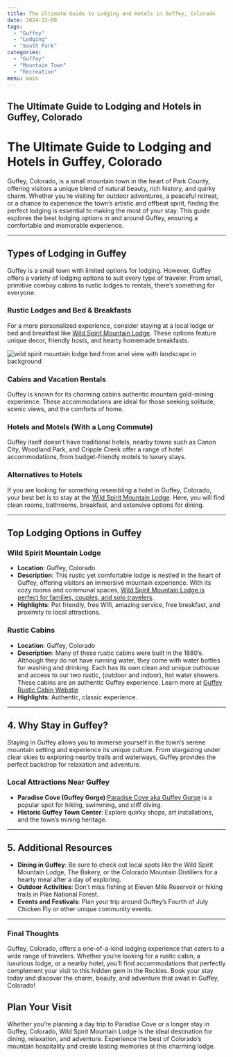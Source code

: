 ```yaml
---
title: The Ultimate Guide to Lodging and Hotels in Guffey, Colorado
date: 2024-12-08
tags:
  - "Guffey"
  - "Lodging"
  - "South Park"
categories:
  - "Guffey"
  - "Mountain Town"
  - "Recreation"
menu: main
---
```


## The Ultimate Guide to Lodging and Hotels in Guffey, Colorado

# The Ultimate Guide to Lodging and Hotels in Guffey, Colorado

Guffey, Colorado, is a small mountain town in the heart of Park County, offering visitors a unique blend of natural beauty, rich history, and quirky charm. Whether you’re visiting for outdoor adventures, a peaceful retreat, or a chance to experience the town’s artistic and offbeat spirit, finding the perfect lodging is essential to making the most of your stay. This guide explores the best lodging options in and around Guffey, ensuring a comfortable and memorable experience.

---

## Types of Lodging in Guffey

Guffey is a small town with limited options for lodging. However, Guffey offers a variety of lodging options to suit every type of traveler. From small, primitive cowboy cabins to rustic lodges to rentals, there’s something for everyone.

### **Rustic Lodges and Bed & Breakfasts**
For a more personalized experience, consider staying at a local lodge or bed and breakfast like [Wild Spirit Mountain Lodge](https://www.wildspiritmountainlodge.com/lodging-guestrooms). These options feature unique decor, friendly hosts, and hearty homemade breakfasts.

![wild spirit mountain lodge bed from ariel view with landscape in background](/img/wild_spirit_lodge_air.JPG)

### **Cabins and Vacation Rentals**
Guffey is known for its charming cabins authentic mountain gold-mining experience. These accommodations are ideal for those seeking solitude, scenic views, and the comforts of home.

### **Hotels and Motels (With a Long Commute)**
Guffey itself doesn’t have traditional hotels, nearby towns such as Canon City, Woodland Park, and Cripple Creek offer a range of hotel accommodations, from budget-friendly motels to luxury stays.

### **Alternatives to Hotels**

If you are looking for something resembling a hotel in Guffey, Colorado, your best bet is to stay at the [Wild Spirit Mountain Lodge](https://www.wildspiritmountainlodge.com/lodging-guestrooms). Here, you will find clean rooms, bathrooms, breakfast, and extensive options for dining.

---

## Top Lodging Options in Guffey

### **Wild Spirit Mountain Lodge**
- **Location**: Guffey, Colorado
- **Description**: This rustic yet comfortable lodge is nestled in the heart of Guffey, offering visitors an immersive mountain experience. With its cozy rooms and communal spaces, [Wild Spirit Mountain Lodge is perfect for families, couples, and solo travelers](https://wildspiritmountainlodge.com).
- **Highlights**: Pet friendly, free Wifi, amazing service, free breakfast, and proximity to local attractions.

### **Rustic Cabins**
- **Location**: Guffey, Colorado
- **Description**: Many of these rustic cabins were built in the 1880’s. Although they do not have running water, they come with water bottles for washing and drinking. Each has its own clean and unique outhouse and access to our two rustic, (outdoor and indoor), hot water showers. These cabins are an authentic Guffey experience. Learn more at [Guffey Rustic Cabin Webstie](https://guffeycolorado.com)
- **Highlights**: Authentic, classic experience.

---

## **4. Why Stay in Guffey?**

Staying in Guffey allows you to immerse yourself in the town’s serene mountain setting and experience its unique culture. From stargazing under clear skies to exploring nearby trails and waterways, Guffey provides the perfect backdrop for relaxation and adventure.

### **Local Attractions Near Guffey**
- **Paradise Cove (Guffey Gorge)**:[Paradise Cove aka Guffey Gorge](https://www.wildspiritmountainlodge.com/blog/adventures-in-park-county-hiking-swimming-and-cliff-jumping-at-guffey-gorge-paradise-cove) is a popular spot for hiking, swimming, and cliff diving.
- **Historic Guffey Town Center**: Explore quirky shops, art installations, and the town’s mining heritage.

---

## **5. Additional Resources**

- **Dining in Guffey**: Be sure to check out local spots like the Wild Spirit Mountain Lodge, The Bakery, or the Colorado Mountain Distillers for a hearty meal after a day of exploring.
- **Outdoor Activities**: Don’t miss fishing at Eleven Mile Reservoir or hiking trails in Pike National Forest.
- **Events and Festivals**: Plan your trip around Guffey’s Fourth of July Chicken Fly or other unique community events.

---

### **Final Thoughts**

Guffey, Colorado, offers a one-of-a-kind lodging experience that caters to a wide range of travelers. Whether you’re looking for a rustic cabin, a luxurious lodge, or a nearby hotel, you’ll find accommodations that perfectly complement your visit to this hidden gem in the Rockies. Book your stay today and discover the charm, beauty, and adventure that await in Guffey, Colorado!

## Plan Your Visit
Whether you’re planning a day trip to Paradise Cove or a longer stay in Guffey, Colorado, Wild Spirit Mountain Lodge is the ideal destination for dining, relaxation, and adventure. Experience the best of Colorado’s mountain hospitality and create lasting memories at this charming lodge.
